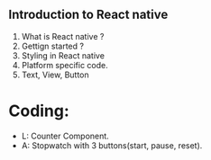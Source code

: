 ## Introduction to React native

1. What is React native ?
2. Gettign started ?
3. Styling in React native
4. Platform specific code.
5. Text, View, Button

# Coding:

- L: Counter Component.
- A: Stopwatch with 3 buttons(start, pause, reset).
